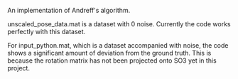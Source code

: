 An implementation of Andreff's algorithm.

unscaled_pose_data.mat is a dataset with 0 noise. Currently the code works perfectly with this dataset.

For input_python.mat, which is a dataset accompanied with noise, the code shows a significant amount of deviation from the ground truth.
This is because the rotation matrix has not been projected onto SO3 yet in this project.